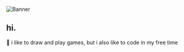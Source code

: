![Banner](https://file.garden/Z2qKUX9U8UFvf65x/cardboarda.png)
## hi.
🍚 i like to draw and play games, but i also like to code in my free time

